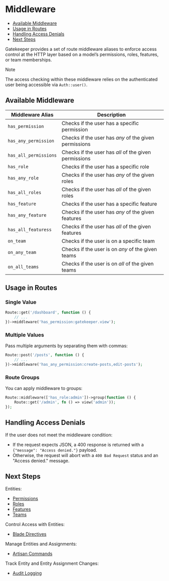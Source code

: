 # Middleware

- [Available Middleware](#available-middleware)
- [Usage in Routes](#usage-in-routes)
- [Handling Access Denials](#handling-access-denials)
- [Next Steps](#next-steps)

Gatekeeper provides a set of route middleware aliases to enforce access control at the HTTP layer based on a model’s permissions, roles, features, or team memberships.

> [!NOTE]
> The access checking within these middleware relies on the authenticated user being accessible via `Auth::user()`.

<a name="available-middleware"></a>
## Available Middleware

| Middleware Alias        | Description                                           |
|-------------------------|-------------------------------------------------------|
| `has_permission`        | Checks if the user has a specific permission          |
| `has_any_permission`    | Checks if the user has *any* of the given permissions |
| `has_all_permissions`   | Checks if the user has *all* of the given permissions |
| `has_role`              | Checks if the user has a specific role                |
| `has_any_role`          | Checks if the user has *any* of the given roles       |
| `has_all_roles`         | Checks if the user has *all* of the given roles       |
| `has_feature`           | Checks if the user has a specific feature             |
| `has_any_feature`       | Checks if the user has *any* of the given features    |
| `has_all_featuress`     | Checks if the user has *all* of the given features    |
| `on_team`               | Checks if the user is on a specific team              |
| `on_any_team`           | Checks if the user is on *any* of the given teams     |
| `on_all_teams`          | Checks if the user is on *all* of the given teams     |

<a name="usage-in-routes"></a>
## Usage in Routes

### Single Value

```php
Route::get('/dashboard', function () {
    // ...
})->middleware('has_permission:gatekeeper.view');
```

### Multiple Values

Pass multiple arguments by separating them with commas:

```php
Route::post('/posts', function () {
    // ...
})->middleware('has_any_permission:create-posts,edit-posts');
```

### Route Groups

You can apply middleware to groups:

```php
Route::middleware(['has_role:admin'])->group(function () {
    Route::get('/admin', fn () => view('admin'));
});
```

<a name="handling-access-denials"></a>
## Handling Access Denials

If the user does not meet the middleware condition:
- If the request expects JSON, a 400 response is returned with a `{"message": "Access denied."}` payload.
- Otherwise, the request will abort with a `400 Bad Request` status and an "Access denied." message.

<a name="next-steps"></a>
## Next Steps

Entities:
- [Permissions](permissions.md)
- [Roles](roles.md)
- [Features](features.md)
- [Teams](teams.md)

Control Access with Entities:
- [Blade Directives](blade-directives.md)

Manage Entities and Assignments:
- [Artisan Commands](artisan-commands.md)

Track Entity and Entity Assignment Changes:
- [Audit Logging](audit-logging.md)
